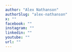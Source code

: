 ```yaml
---
author: "Alex Nathanson"
authorSlug: "alex-nathanson"
x: ""
facebook: ""
instagram: ""
linkedin: ""
youtube: ""
url: ""
---
```

